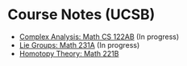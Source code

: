 # Course Notes (UCSB)

* [Complex Analysis: Math CS 122AB](https://gahlshemy.github.io/Complex_Analysis_Notes__Math_CS_122AB_.pdf) (In progress)
* [Lie Groups: Math 231A](https://gahlshemy.github.io/Lecture_Notes__Math_231A_(1).pdf) (In progress)
* [Homotopy Theory: Math 221B](https://gahlshemy.github.io/221Bdraft0.pdf)
